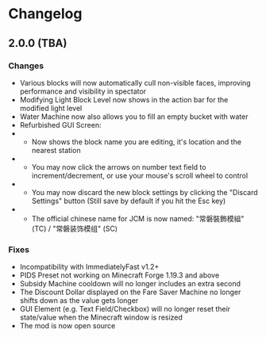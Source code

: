 # Changelog
## 2.0.0 (TBA)

### Changes
- Various blocks will now automatically cull non-visible faces, improving performance and visibility in spectator
- Modifying Light Block Level now shows in the action bar for the modified light level
- Water Machine now also allows you to fill an empty bucket with water
- Refurbished GUI Screen:
- - Now shows the block name you are editing, it's location and the nearest station
- - You may now click the arrows on number text field to increment/decrement, or use your mouse's scroll wheel to control
- - You may now discard the new block settings by clicking the "Discard Settings" button (Still save by default if you hit the Esc key)
- - The official chinese name for JCM is now named: "常磐裝飾模組" (TC) / "常磐装饰模组" (SC)

### Fixes
- Incompatibility with ImmediatelyFast v1.2+
- PIDS Preset not working on Minecraft Forge 1.19.3 and above
- Subsidy Machine cooldown will no longer includes an extra second
- The Discount Dollar displayed on the Fare Saver Machine no longer shifts down as the value gets longer
- GUI Element (e.g. Text Field/Checkbox) will no longer reset their state/value when the Minecraft window is resized
- The mod is now open source
